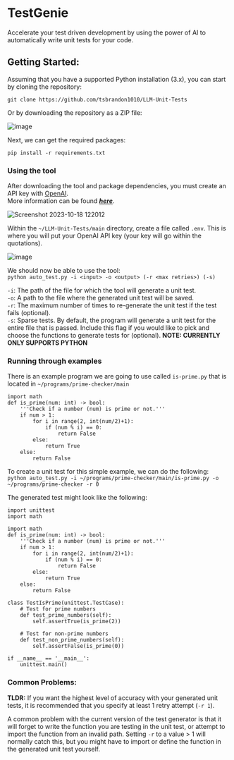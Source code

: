 # TestGenie
Accelerate your test driven development by using the power of AI to automatically write unit tests for your code.

## Getting Started:

Assuming that you have a supported Python installation (3.x), you can start by 
cloning the repository:
```
git clone https://github.com/tsbrandon1010/LLM-Unit-Tests
```
Or by downloading the repository as a ZIP file:

![image](https://github.com/tsbrandon1010/LLM-Unit-Tests/assets/15933213/efc1e196-8241-42e2-a369-0fa743dc5d25)


Next, we can get the required packages:

```
pip install -r requirements.txt
```

### Using the tool
After downloading the tool and package dependencies, you must create an API key with [OpenAI](https://openai.com/).
<br>More information can be found ***[here](https://elephas.app/blog/how-to-create-openai-api-keys-cl5c4f21d281431po7k8fgyol0)***.

![Screenshot 2023-10-18 122012](https://github.com/tsbrandon1010/LLM-Unit-Tests/assets/15933213/e079c7ad-2e7c-4ced-add5-457aecf3e68f)

Within the ```~/LLM-Unit-Tests/main``` directory, create a file called ```.env```. This is where you will put your OpenAI API key (your key will go within the quotations).

![image](https://github.com/tsbrandon1010/LLM-Unit-Tests/assets/15933213/9ac8d712-a72f-4690-8341-2f2ddca2c4e9)

We should now be able to use the tool:
<br>```python auto_test.py -i <input> -o <output> (-r <max retries>) (-s)```

```-i```: The path of the file for which the tool will generate a unit test.
<br>```-o```: A path to the file where the generated unit test will be saved.
<br>```-r```: The maximum number of times to re-generate the unit test if the test fails (optional).
<br>```-s```: Sparse tests. By default, the program will generate a 
unit test for the entire file that is passed. Include this flag if you would like to
pick and choose the functions to generate tests for (optional). **NOTE: CURRENTLY ONLY SUPPORTS PYTHON**

### Running through examples
There is an example program we are going to use called ```is-prime.py``` that is located in ```~/programs/prime-checker/main```
```
import math
def is_prime(num: int) -> bool:
    '''Check if a number (num) is prime or not.'''
    if num > 1:
        for i in range(2, int(num/2)+1):
            if (num % i) == 0:
                return False
        else:
            return True
    else:
        return False
```

To create a unit test for this simple example, we can do the following:
<br>```python auto_test.py -i ~/programs/prime-checker/main/is-prime.py -o ~/programs/prime-checker -r 0```

The generated test might look like the following:
```
import unittest
import math

import math
def is_prime(num: int) -> bool:
    '''Check if a number (num) is prime or not.'''
    if num > 1:
        for i in range(2, int(num/2)+1):
            if (num % i) == 0:
                return False
        else:
            return True
    else:
        return False

class TestIsPrime(unittest.TestCase):
    # Test for prime numbers
    def test_prime_numbers(self):
        self.assertTrue(is_prime(2))
    
    # Test for non-prime numbers
    def test_non_prime_numbers(self):
        self.assertFalse(is_prime(0))

if __name__ == '__main__':
    unittest.main()
```

### Common Problems:
**TLDR:** If you want the highest level of accuracy with your generated unit tests, it is recommended that you
specify at least 1 retry attempt (```-r 1```).

A common problem with the current version of the test generator is that it will forget to write the function
you are testing in the unit test, or attempt to import the function from an invalid path. Setting ```-r``` to a value > 1
will normally catch this, but you might have to import or define the function in the generated unit test yourself. 
